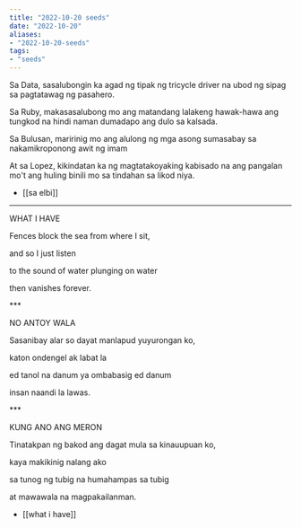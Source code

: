 ```yaml
---
title: "2022-10-20 seeds"
date: "2022-10-20"
aliases:
- "2022-10-20-seeds"
tags:
- "seeds"
---
```


Sa Data,
sasalubongin ka agad ng tipak
ng tricycle driver na ubod ng sipag
sa pagtatawag ng pasahero.

Sa Ruby,
makasasalubong mo
ang matandang lalakeng
hawak-hawa ang tungkod
na hindi naman dumadapo ang dulo
sa kalsada.

Sa Bulusan,
maririnig mo
ang alulong ng mga asong
sumasabay sa nakamikroponong awit
ng imam

At sa Lopez,
kikindatan ka ng magtatakoyaking
kabisado na ang pangalan mo't
ang huling binili mo
sa tindahan sa likod niya.

- [[sa elbi]]

---

WHAT I HAVE

Fences block the sea
from where I sit,

and so I just listen

to the sound
of water plunging
on water

then vanishes
forever.

\***

NO ANTOY WALA

Sasanibay alar so dayat
manlapud yuyurongan ko,

katon ondengel ak labat la

ed tanol
na danum ya ombabasig
ed danum

insan naandi la
lawas.

\***

KUNG ANO ANG MERON

Tinatakpan ng bakod ang dagat
mula sa kinauupuan ko,

kaya makikinig nalang ako

sa tunog
ng tubig na humahampas
sa tubig

at mawawala na
magpakailanman.

- [[what i have]]